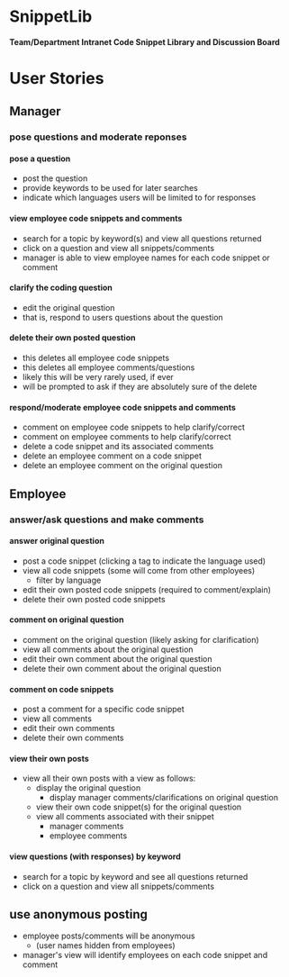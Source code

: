 
# SnippetLib

#### Team/Department Intranet Code Snippet Library and Discussion Board

# User Stories

## Manager 

### pose questions and moderate reponses

#### pose a question

+ post the question 
+ provide keywords to be used for later searches
+ indicate which languages users will be limited to for responses

#### view employee code snippets and comments

+ search for a topic by keyword(s) and view all questions returned
+ click on a question and view all snippets/comments
+ manager is able to view employee names for each code snippet or comment

#### clarify the coding question

+ edit the original question
+ that is, respond to users questions about the question

#### delete their own posted question

+ this deletes all employee code snippets
+ this deletes all employee comments/questions
+ likely this will be very rarely used, if ever
+ will be prompted to ask if they are absolutely sure of the delete

#### respond/moderate employee code snippets and comments

+ comment on employee code snippets to help clarify/correct
+ comment on employee comments to help clarify/correct
+ delete a code snippet and its associated comments
+ delete an employee comment on a code snippet
+ delete an employee comment on the original question


## Employee

### answer/ask questions and make comments

#### answer original question

+ post a code snippet (clicking a tag to indicate the language used)
+ view all code snippets (some will come from other employees)
  + filter by language
+ edit their own posted code snippets (required to comment/explain)
+ delete their own posted code snippets

#### comment on original question

+ comment on the original question (likely asking for clarification)
+ view all comments about the original question
+ edit their own comment about the original question
+ delete their own comment about the original question

#### comment on code snippets

+ post a comment for a specific code snippet
+ view all comments
+ edit their own comments
+ delete their own comments

#### view their own posts

+ view all their own posts with a view as follows:
  + display the original question
    + display manager comments/clarifications on original question
  + view their own code snippet(s) for the original question
  + view all comments associated with their snippet
    + manager comments
    + employee comments
    
#### view questions (with responses) by keyword

+ search for a topic by keyword and see all questions returned
+ click on a question and view all snippets/comments

## use anonymous posting

+ employee posts/comments will be anonymous 
  + (user names hidden from employees)
+ manager's view will identify employees on each code snippet and comment

